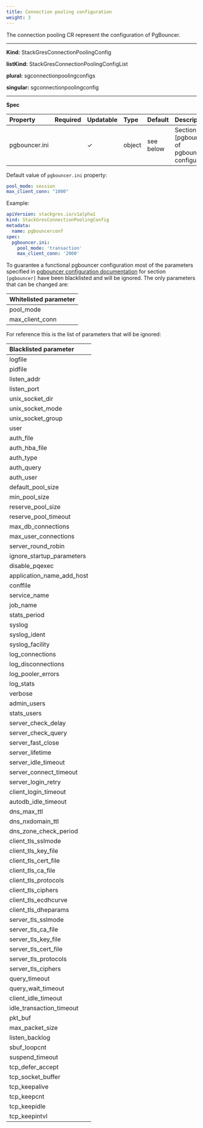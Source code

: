 ```yaml
---
title: Connection pooling configuration
weight: 3
---
```


The connection pooling CR represent the configuration of PgBouncer.

___

**Kind:** StackGresConnectionPoolingConfig

**listKind:** StackGresConnectionPoolingConfigList

**plural:** sgconnectionpoolingconfigs

**singular:** sgconnectionpoolingconfig
___

**Spec**

| Property      | Required | Updatable | Type    | Default   | Description |
|:--------------|----------|-----------|:--------|:----------|:------------|
| pgbouncer.ini |          | ✓         | object  | see below | Section [pgbouncer] of pgbouncer.ini configuration |


Default value of `pgbouncer.ini` property:

```yaml
pool_mode: session
max_client_conn: "1000"
```

Example:

```yaml
apiVersion: stackgres.io/v1alpha1
kind: StackGresConnectionPoolingConfig
metadata:
  name: pgbouncerconf
spec:
  pgbouncer.ini:
    pool_mode: 'transaction'
    max_client_conn: '2000'
```

To guarantee a functional pgbouncer configuration most of the parameters specified in
 [pgbouncer configuration documentation](https://www.pgbouncer.org/config.html#generic-settings)
 for section `[pgbouncer]` have been blacklisted and will be ignored. The only parameters that can
 be changed are:

| Whitelisted parameter |
|:----------------------|
| pool_mode             |
| max_client_conn       |

For reference this is the list of parameters that will be ignored:

| Blacklisted parameter     |
|:--------------------------|
| logfile                   |
| pidfile                   |
| listen_addr               |
| listen_port               |
| unix_socket_dir           |
| unix_socket_mode          |
| unix_socket_group         |
| user                      |
| auth_file                 |
| auth_hba_file             |
| auth_type                 |
| auth_query                |
| auth_user                 |
| default_pool_size         |
| min_pool_size             |
| reserve_pool_size         |
| reserve_pool_timeout      |
| max_db_connections        |
| max_user_connections      |
| server_round_robin        |
| ignore_startup_parameters |
| disable_pqexec            |
| application_name_add_host |
| conffile                  |
| service_name              |
| job_name                  |
| stats_period              |
| syslog                    |
| syslog_ident              |
| syslog_facility           |
| log_connections           |
| log_disconnections        |
| log_pooler_errors         |
| log_stats                 |
| verbose                   |
| admin_users               |
| stats_users               |
| server_check_delay        |
| server_check_query        |
| server_fast_close         |
| server_lifetime           |
| server_idle_timeout       |
| server_connect_timeout    |
| server_login_retry        |
| client_login_timeout      |
| autodb_idle_timeout       |
| dns_max_ttl               |
| dns_nxdomain_ttl          |
| dns_zone_check_period     |
| client_tls_sslmode        |
| client_tls_key_file       |
| client_tls_cert_file      |
| client_tls_ca_file        |
| client_tls_protocols      |
| client_tls_ciphers        |
| client_tls_ecdhcurve      |
| client_tls_dheparams      |
| server_tls_sslmode        |
| server_tls_ca_file        |
| server_tls_key_file       |
| server_tls_cert_file      |
| server_tls_protocols      |
| server_tls_ciphers        |
| query_timeout             |
| query_wait_timeout        |
| client_idle_timeout       |
| idle_transaction_timeout  |
| pkt_buf                   |
| max_packet_size           |
| listen_backlog            |
| sbuf_loopcnt              |
| suspend_timeout           |
| tcp_defer_accept          |
| tcp_socket_buffer         |
| tcp_keepalive             |
| tcp_keepcnt               |
| tcp_keepidle              |
| tcp_keepintvl             |

